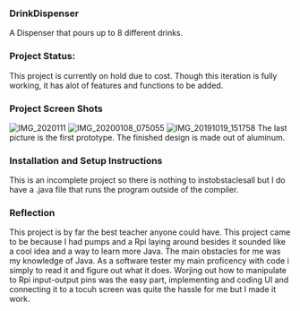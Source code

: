 ### DrinkDispenser
A Dispenser that pours up to 8 different drinks.

### Project Status:
This project is currently on hold due to cost. Though this iteration is fully working, it has alot of features and functions to be added.

### Project Screen Shots
![IMG_2020111](https://user-images.githubusercontent.com/47412732/101305000-df944d00-3841-11eb-8e88-3e0bf4c762f4.jpg)
![IMG_20200108_075055](https://user-images.githubusercontent.com/47412732/101305033-f5097700-3841-11eb-8b2e-d61b98da2421.jpg)
![IMG_20191019_151758](https://user-images.githubusercontent.com/47412732/101305064-0a7ea100-3842-11eb-84d8-e311ca19f732.jpg)
The last picture is the first prototype. The finished design is made out of aluminum.


### Installation and Setup Instructions
This is an incomplete project so there is nothing to instobstaclesall but I do have a .java file that runs the program outside of the compiler.


### Reflection
This project is by far the best teacher anyone could have. This project came to be because I had pumps and a Rpi laying around besides it sounded like a cool idea and a way to learn more Java. The main obstacles for me was my knowledge of Java. As a software tester my main proficency with code i simply to read it and figure out what it does. Worjing out how to manipulate to Rpi input-output pins was the easy part, implementing and coding UI and connecting it to a tocuh screen was quite the hassle for me but I made it work.

